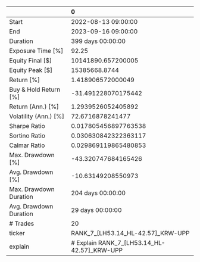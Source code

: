 |                        | 0                                           |
|:-----------------------|:--------------------------------------------|
| Start                  | 2022-08-13 09:00:00                         |
| End                    | 2023-09-16 09:00:00                         |
| Duration               | 399 days 00:00:00                           |
| Exposure Time [%]      | 92.25                                       |
| Equity Final [$]       | 10141890.657200005                          |
| Equity Peak [$]        | 15385668.8744                               |
| Return [%]             | 1.418906572000049                           |
| Buy & Hold Return [%]  | -31.491228070175442                         |
| Return (Ann.) [%]      | 1.2939526052405892                          |
| Volatility (Ann.) [%]  | 72.6716878241477                            |
| Sharpe Ratio           | 0.017805456897763538                        |
| Sortino Ratio          | 0.030630842322363117                        |
| Calmar Ratio           | 0.029869119865480853                        |
| Max. Drawdown [%]      | -43.320747684165426                         |
| Avg. Drawdown [%]      | -10.63149208550973                          |
| Max. Drawdown Duration | 204 days 00:00:00                           |
| Avg. Drawdown Duration | 29 days 00:00:00                            |
| # Trades               | 20                                          |
| ticker                 | RANK_7_[LH53.14_HL-42.57]_KRW-UPP           |
| explain                | # Explain RANK_7_[LH53.14_HL-42.57]_KRW-UPP |